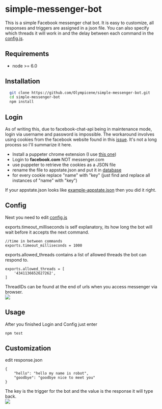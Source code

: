 
# simple-messenger-bot

This is a simple Facebook messenger chat bot. 
It is easy to customize, all responses and triggers are assigned in a json file.
You can also specify which threads it will work in and the delay between each command in the [config.js](database/config.js).


## Requirements

- node >= 6.0

## Installation 

```bash 
  git clone https://github.com/Olympicene/simple-messenger-bot.git
  cd simple-messenger-bot
  npm install
```
    
## Login

As of writing this, due to facebook-chat-api being in maintenance mode, 
login via username and password is impossible. The workaround involves using cookies from the facebook website found
in this [issue](https://github.com/Schmavery/facebook-chat-api/issues/870#issuecomment-820762472).
It's not a long process so I'll summarize it here.

- Install a puppeter chrome extension (I use [this one](https://github.com/ktty1220/export-cookie-for-puppeteer))
- Login to __facebook.com__ NOT messenger.com
- use puppeter to retrieve the cookies as a JSON file
- rename the file to appstate.json and put it in [database](database)
- for every cookie replace "name" with "key" (just find and replace all instances of "name" with "key")

If your appstate.json looks like [example-appstate.json](database/example-appstate.json) then you did it right.

## Config
Next you need to edit [config.js](database/config.js)

exports.timeout_milliseconds is self explanatory, its  how long the bot will wait before it accepts the next command.

```
//time in between commands
exports.timeout_milliseconds = 1000
```

exports.allowed_threads contains a list of allowed threads the bot can respond to.

```
exports.allowed_threads = [
    '4341136652627262', 
]
```
ThreadIDs can be found at the end of urls when you access messenger via browser. <br>
<img src="https://i.imgur.com/wSBxeCD.png">

## Usage

After you finished Login and Config just enter

```
npm test
```
## Customization

edit response.json

```
{
    "hello": "hello my name is robot",
    "goodbye": "goodbye nice to meet you"
}
```
The key is the trigger for the bot and the value is the response it will type back.<br>
<img src="https://i.imgur.com/tKkM8JM.png">
  
